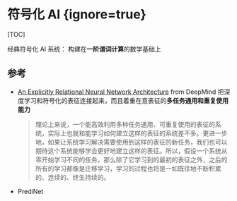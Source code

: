 # 符号化 AI {ignore=true}

[TOC]

经典符号化 AI 系统： 构建在**一阶谓词计算**的数学基础上

## 参考

- [An Explicitly Relational Neural Network Architecture]()
  from DeepMind
  把深度学习和符号化的表征连接起来，而且着重在意表征的**多任务通用和重复使用能力**

  > 理论上来说，一个能高效利用多种任务通用、可重复使用的表征的系统，实际上也就和能学习如何建立这样的表征的系统差不多。更进一步地，如果让系统学习解决需要使用到这样的表征的新任务，我们也可以期待这个系统能够学会更好地建立这样的表征。所以，假设一个系统从零开始学习不同的任务，那么除了它学习到的最初的表征之外，之后的所有的学习都像是迁移学习，学习的过程也将是一如既往地不断积累的、连续的、终生持续的。

- PrediNet
